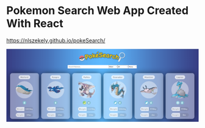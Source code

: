 # Pokemon Search Web App Created With React

https://nlszekely.github.io/pokeSearch/

![Demo-img](demo2.PNG)
